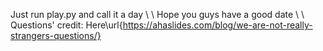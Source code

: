 Just run play.py and call it a day
\\
\\
Hope you guys have a good date
\\
\\
Questions' credit: Here\url{https://ahaslides.com/blog/we-are-not-really-strangers-questions/}
